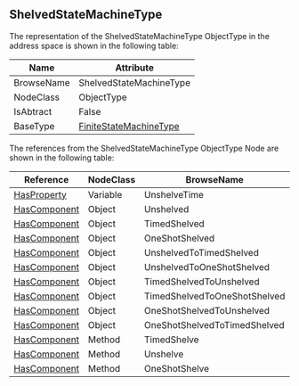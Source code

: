 <!-- objecttype -->
## ShelvedStateMachineType
The representation of the ShelvedStateMachineType ObjectType in the address space is shown in the following table:  

|Name|Attribute|
|---|---|
|BrowseName|ShelvedStateMachineType|
|NodeClass|ObjectType|
|IsAbtract|False|
|BaseType|[FiniteStateMachineType](../../../Part5/ObjectTypes/FiniteStateMachineType/readme.md)|

The references from the ShelvedStateMachineType ObjectType Node are shown in the following table:  

|Reference|NodeClass|BrowseName|DataType|TypeDefinition|ModellingRule|
|---|---|---|---|---|---|
|[HasProperty](../../../Part3/ReferenceTypes/HasProperty/readme.md)|Variable|UnshelveTime||[PropertyType](../../Part5/VariableTypes/PropertyType/readme.md)|[Mandatory](../../Objects/Mandatory/readme.md)|
|[HasComponent](../../../Part3/ReferenceTypes/HasComponent/readme.md)|Object|Unshelved||[StateType](../../Part5/ObjectTypes/StateType/readme.md)||
|[HasComponent](../../../Part3/ReferenceTypes/HasComponent/readme.md)|Object|TimedShelved||[StateType](../../Part5/ObjectTypes/StateType/readme.md)||
|[HasComponent](../../../Part3/ReferenceTypes/HasComponent/readme.md)|Object|OneShotShelved||[StateType](../../Part5/ObjectTypes/StateType/readme.md)||
|[HasComponent](../../../Part3/ReferenceTypes/HasComponent/readme.md)|Object|UnshelvedToTimedShelved||[TransitionType](../../Part5/ObjectTypes/TransitionType/readme.md)||
|[HasComponent](../../../Part3/ReferenceTypes/HasComponent/readme.md)|Object|UnshelvedToOneShotShelved||[TransitionType](../../Part5/ObjectTypes/TransitionType/readme.md)||
|[HasComponent](../../../Part3/ReferenceTypes/HasComponent/readme.md)|Object|TimedShelvedToUnshelved||[TransitionType](../../Part5/ObjectTypes/TransitionType/readme.md)||
|[HasComponent](../../../Part3/ReferenceTypes/HasComponent/readme.md)|Object|TimedShelvedToOneShotShelved||[TransitionType](../../Part5/ObjectTypes/TransitionType/readme.md)||
|[HasComponent](../../../Part3/ReferenceTypes/HasComponent/readme.md)|Object|OneShotShelvedToUnshelved||[TransitionType](../../Part5/ObjectTypes/TransitionType/readme.md)||
|[HasComponent](../../../Part3/ReferenceTypes/HasComponent/readme.md)|Object|OneShotShelvedToTimedShelved||[TransitionType](../../Part5/ObjectTypes/TransitionType/readme.md)||
|[HasComponent](../../../Part3/ReferenceTypes/HasComponent/readme.md)|Method|TimedShelve|||[Mandatory](../../Objects/Mandatory/readme.md)|
|[HasComponent](../../../Part3/ReferenceTypes/HasComponent/readme.md)|Method|Unshelve|||[Mandatory](../../Objects/Mandatory/readme.md)|
|[HasComponent](../../../Part3/ReferenceTypes/HasComponent/readme.md)|Method|OneShotShelve|||[Mandatory](../../Objects/Mandatory/readme.md)|

